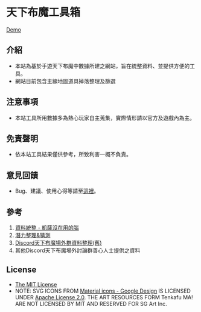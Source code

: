 # 天下布魔工具箱

[Demo](https://purindaisuki.github.io/tkfmtools/)

## 介紹

* 本站為基於手遊天下布魔中數據所建之網站，旨在統整資料、並提供方便的工具。
* 網站目前包含主線地圖道具掉落整理及篩選

## 注意事項
                
* 本站工具所用數據多為熱心玩家自主蒐集，實際情形請以官方及遊戲內為主。

## 免責聲明
* 依本站工具結果僅供參考，所致利害一概不負責。

## 意見回饋
* Bug、建議、使用心得等請至[這裡](https://peing.net/ja/b5295760aebf4c)。
                    
## 參考
1. [資料統整 - 凱薩沒在用的腦](https://reurl.cc/5o5A7z/)
2. [潛力整理&猜測](https://reurl.cc/1gZ5nV/)
3. [Discord天下布魔場外群資料整理(舊)](https://reurl.cc/8ypXzM)
4. 其他Discord天下布魔場外討論群善心人士提供之資料

## License
* [The MIT License](https://github.com/purindaisuki/tkfmtools/blob/master/LICENSE)
* NOTE: SVG ICONS FROM [Material icons - Google Design](https://github.com/google/material-design-icons) IS LICENSED UNDER [Apache License 2.0](https://github.com/google/material-design-icons/blob/master/LICENSE). THE ART RESOURCES FORM Tenkafu MA! ARE NOT LICENSED BY MIT AND RESERVED FOR SG Art Inc. 